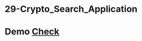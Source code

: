 # 29-Crypto_Search_Application
# Demo [Check](https://namishagurunani.github.io/Crypto_Search_Application/)
